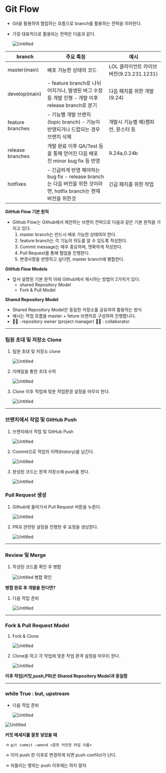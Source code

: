 # Git Flow

- Git을 활용하여 협업하는 흐름으로 branch를 활용하는 전략을 의마한다.
- 가장 대표적으로 활용되는 전략은 다음과 같다.
  
  ![Untitled](https://github.com/mangji12/mangji12/blob/master/GIt%26github/Git%20Flow/Git%20Flow/Untitled.png)


| branch | 주요 특징 | 예시 |
| --- | --- | --- |
| master(main) | 배포 가능한 상태의 코드 | LOL 클라이언트 라이브 버전(9.23.231.1231) |
| develop(main) | - feature branch로 나뉘어지거나, 발생된 버그 수정 등 개발 진행 - 개발 이후 release branch로 분기 | 다음 패치를 위한 개발(9.24) |
| feature branches | - 기능별 개발 브랜치(topic branch) - 기능이 반영되거나 드랍되는 경우 브랜치 삭제 | 개발시 기능별 예)챔피언, 몬스터 등 |
| release branches | 개발 완료 이후 QA/Test 등을 통해 얻어진 다음 배포 전 minor bug fix 등 반영 | 9.24a,0.24b |
| hotfixes | - 긴급하게 반영 해야하는 bug fix - release branch는 다음 버전을 위한 것이라면, hotfix branch는 현재 버전을 위한것 | 긴급 패치를 위한 작업 |

**GitHub Flow 기본 원칙**

- Github Flow는 Github에서 제안하는 브랜치 전략으로 다음과 같은 기본 원칙을 가지고 있다.
    1. master branch는 반드시 배포 가능한 상태여야 한다.
    2. feature branch는 각 기능의 의도를 알 수 있도록 작성한다.
    3. Commit message는 매우 중요하며, 명확하게 작성한다.
    4. Pull Request를 통해 협업을 진행한다.
    5. 변경사항을 반영하고 싶다면, master branch에 병합한다.
    

**GitHub Flow Models**

- 앞서 설명된 기본 원칙 아래 Github에서 제시하는 방법이 2가지가 있다.
    - shared Repository Model
    - Fork & Pull Model

**Shared Repository Model**

- Shared Repository Model은 동일한 저장소를 공유하여 활용하는 방식
- 예시는 작업 흐름을 master + feture 브랜치로 구성하여 진행합니다.
- 🧙‍♀️ : repository owner (project manager)
🧟‍♂️ : collaborator

---

### 팀원 초대 및 저장소 Clone

1. 팀원 초대 및 저장소 clone

    ![Untitled](https://github.com/mangji12/mangji12/blob/master/GIt%26github/Git%20Flow/Git%20Flow/Untitled%201.png)
    
2. 이메일을 통한 초대 수락

    ![Untitled](Git%20Flow%202d5f38280e5541639e924e87618cb0dc/Untitled%202.png)
    
2. Clone 이후 작업에 맞춘 작업환경 설정을 마무리 한다.
   
    ![Untitled](https://github.com/mangji12/mangji12/blob/master/GIt%26github/Git%20Flow/Git%20Flow/Untitled%202.png)

***

### 브랜치에서 작업 및 GitHub Push

1. 브랜치에서 작업 및 GitHub Push

    ![Untitled](https://github.com/mangji12/mangji12/blob/master/GIt%26github/Git%20Flow/Git%20Flow/Untitled%204.png)
    
2. Commit으로 작업의 이력(history)을 남긴다.
    
    ![Untitled](https://github.com/mangji12/mangji12/blob/master/GIt%26github/Git%20Flow/Git%20Flow/Untitled%205.png)
    
3. 완성된 코드는 원격 저장소에 push를 한다.
    
    ![Untitled](https://github.com/mangji12/mangji12/blob/master/GIt%26github/Git%20Flow/Git%20Flow/Untitled%206.png)

### Pull Request 생성

1. Github에 들어가서 Pull Request 버튼을 누른다.

    ![Untitled](https://github.com/mangji12/mangji12/blob/master/GIt%26github/Git%20Flow/Git%20Flow/Untitled%207.png)
    
2. PR과 관련된 설정을 진행한 후 요청을 생성한다.

    ![Untitled](https://github.com/mangji12/mangji12/blob/master/GIt%26github/Git%20Flow/Git%20Flow/Untitled%208.png)

---

### Review 및 Merge

1. 작성된 코드를 확인 후 병합
    
    ![Untitled](https://github.com/mangji12/mangji12/blob/master/GIt%26github/Git%20Flow/Git%20Flow/Untitled%209.png)
    병합 확인
    

**병합 완료 후 개발을 한다면?**

1. 다음 작업 준비

    ![Untitled](https://github.com/mangji12/mangji12/blob/master/GIt%26github/Git%20Flow/Git%20Flow/Untitled%2010.png)
    
---

### Fork & Pull Request Model

1. Fork & Clone

    ![Untitled](https://github.com/mangji12/mangji12/blob/master/GIt%26github/Git%20Flow/Git%20Flow/Untitled%2011.png)
    
2. Clone을 하고 각 작업에 맞춘 작업 환격 설정을 마무리 한다.
    
    ![Untitled](https://github.com/mangji12/mangji12/blob/master/GIt%26github/Git%20Flow/Git%20Flow/Untitled%2012.png)
    
**이후 작업(커밋,push,PR)은 Shared Repository Model과 동일함**

---

### while True : but, upstream

- 다음 작업 준비

    ![Untitled](https://github.com/mangji12/mangji12/blob/master/GIt%26github/Git%20Flow/Git%20Flow/Untitled%2013.png)

    

![Untitled](https://github.com/mangji12/mangji12/blob/master/GIt%26github/Git%20Flow/Git%20Flow/Untitled%2014.png)

**커밋 메세지를 잘못 넣었을 때**

→ `git commit —amend <잘못 커밋한 파일 이름>`

→ 이미 push 한 이후로 변경하게 되면 push confilct가 난다.

→ 되돌리는 행위는 push 이후에는 하지 말자

